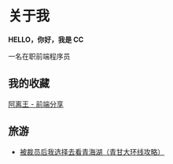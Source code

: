 # 关于我

**HELLO，你好，我是 CC**

一名在职前端程序员

## 我的收藏

[阿离王 - 前端分享](https://347830076.github.io/myBlog/about.html)

## 旅游

- [被裁员后我选择去看青海湖（青甘大环线攻略）](https://juejin.cn/post/7129790391120822303)
